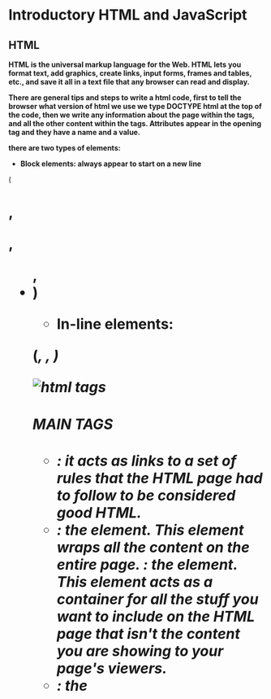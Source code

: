 # **Introductory HTML and JavaScript**
## **HTML**

**HTML is the universal markup language for the Web. HTML lets you format text, add graphics, create links, input forms, frames and tables, etc., and save it all in a text file that any browser can read and display.**

**There are general tips and steps to write a html code, first to tell the browser what version of html we use we type DOCTYPE html at the top of the code, then we write any information about the page within the tags, and all the other content within the tags. Attributes appear in the opening tag and they have a name and a value.**

**there are two types of elements:**
* **Block elements: always appear to start on a new line**

 (<h1>, <p>, <ul>, <li>)

* **In-line elements:**

 (<em>, <b>, </b>)

 ![html tags](https://tutorial.techaltum.com/images/element.png)
 #### **MAIN TAGS**
* **<!DOCTYPE html>** : **it acts as links to a set of rules that the HTML page had to follow to be considered good HTML.**
* **<html></html> :** **the <html> element. This element wraps all the content on the entire page.**
**<head></head> :** **the <head> element. This element acts as a container for all the stuff you want to include on the HTML page that isn't the content you are showing to your page's viewers.**
* **<title></title> : the <title> element. This sets the title of your page, which is the title that appears in the browser tab the page is loaded in.**
* **<body></body> — the <body> element. This contains all the content that you want to show to web users when they visit your page, and it contains other subtags, header, main, and footer.**

------------------------------------------------------------------
 ## **JavaScript**
**JavaScript is a multi-paradigm, dynamic language with types and operators, standard built-in objects, and methods. Its syntax is based on the Java and C languages — many structures from those languages apply to JavaScript as well. JavaScript supports object-oriented programming with object prototypes**

### **How to use Js**
**We can write javascript code in the same html file using <script> tags. or we can create a new file with .js extension to write the javasript code inside it and add the link to the html file using <script src=""> tag.**

### **The ABC of Programming:**
**A SCRIPT IS A SERIES OF INSTRUCTIONS: A script is a series of instructions that a computer can follow to achieve a goal.**

##### **WRITING A SCRIPT**

**To write a script, you need to first state your goal and then list the tasks that need to be completed in order to achieve it.**

**1: DEFINE THE GOAL:** First, you need to define the task you want to achieve. You can think of this as a puzzle for the computer to solve.

**2: DESIGN THE SCRIPT:** To design a script you split the goal out into a series of tasks that are going to be involved in solving this puzzle. This can be represented using a flowchart. You can then write down individual steps that the computer needs to perform in order to complete each individual task (and any information it needs to perform the task), rather like writing a recipe that it can follow.

**3: CODE EACH STEP:** Each of the steps needs to be written in a programming language that the compu ter understands. In our case, this is JavaScript.

![abc](https://res.cloudinary.com/practicaldev/image/fetch/s--eDHmEAZG--/c_imagga_scale,f_auto,fl_progressive,h_420,q_auto,w_1000/https://dev-to-uploads.s3.amazonaws.com/i/84jmz6dsrpggzfb6ffyr.png)


### **HOW HTML, CSS, and JAVASCRIPT FIT TOGETHER?**

**An HTML** file contains the structure of the page itself. It is kind of like the structure of the building.

**A CSS** file contains the styling of the page. It allows you to change colors, positioning and more. It is kind of like the design of the building itself.

**A JavaScript** file determines the dynamic and interactive elements on the page. It determines what happens when users click, hover or type within certain elements. This is kind of like the functionality of the building.